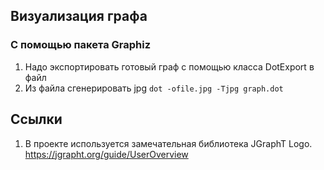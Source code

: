 ## Визуализация графа

### С помощью пакета Graphiz
1. Надо экспортировать готовый граф с помощью класса DotExport в файл
2. Из файла сгенерировать jpg ``dot -ofile.jpg -Tjpg graph.dot``


## Ссылки
1. В проекте используется замечательная библиотека JGraphT Logo. 
https://jgrapht.org/guide/UserOverview
